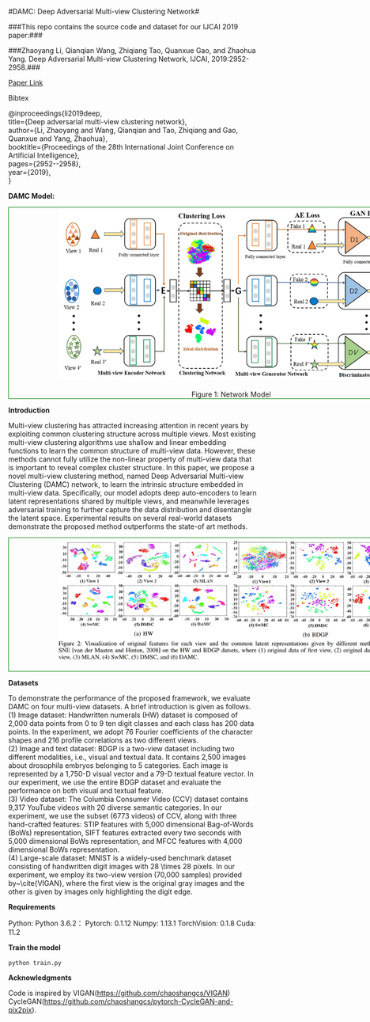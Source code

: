#DAMC: Deep Adversarial Multi-view Clustering Network#

###This repo contains the source code and dataset for our IJCAI 2019 paper:###

###Zhaoyang Li, Qianqian Wang, Zhiqiang Tao, Quanxue Gao, and Zhaohua Yang. Deep Adversarial Multi-view Clustering Network, IJCAI, 2019:2952-2958.###

[Paper Link](https://www.researchgate.net/profile/Qianqian-Wang-28/publication/334844473_Deep_Adversarial_Multi-view_Clustering_Network/links/5ea5cfada6fdccd7945727e2/Deep-Adversarial-Multi-view-Clustering-Network.pdf)

Bibtex

@inproceedings{li2019deep,  
  title={Deep adversarial multi-view clustering network},  
  author={Li, Zhaoyang and Wang, Qianqian and Tao, Zhiqiang and Gao, Quanxue and Yang, Zhaohua},  
  booktitle={Proceedings of the 28th International Joint Conference on Artificial Intelligence},  
  pages={2952--2958},  
  year={2019},  
}  
 

**DAMC Model:**

<div style="text-align: center; width: 900px; border: green solid 1px;">
<img src="./Images/frame.jpg"  width="700"    title="Network Model" alt="Network Model" style="display: inline-block;"/>
<br></br>
<center>Figure 1: Network Model</center>
</div>

**Introduction**

Multi-view clustering has attracted increasing attention in recent years by exploiting common clustering structure across multiple views. Most existing multi-view clustering algorithms use shallow and linear embedding functions to learn the common structure of multi-view data. However, these methods cannot fully utilize the non-linear property of multi-view data that is important to reveal complex cluster structure. In this paper, we propose a novel multi-view clustering method, named Deep Adversarial Multi-view Clustering (DAMC) network, to learn the intrinsic structure embedded in multi-view data. Specifically, our model adopts deep auto-encoders to learn latent representations shared by multiple views, and meanwhile leverages adversarial training to further capture the data distribution and disentangle the latent space. Experimental results on several real-world datasets demonstrate the proposed method outperforms the state-of art methods.

<div style="text-align: center; width: 900px; border: green solid 1px;">
<img src="./Images/fig2.jpg"  width="700"    title="Network Model" alt="Network Model" style="display: inline-block;"/>
<br></br>
<center></center>
</div>

**Datasets**

To demonstrate the performance of the proposed framework, we evaluate DAMC on four multi-view datasets. A brief introduction is given as follows.  
 (1) Image dataset: Handwritten numerals (HW) dataset is composed of 2,000 data points from 0 to 9 ten digit classes and each class has 200 data points. In the experiment, we adopt 76 Fourier coefficients of the character shapes and 216 profile correlations as two different views.  
 (2) Image and text dataset: BDGP is a two-view dataset including two different modalities, i.e., visual and textual data. It contains 2,500 images about drosophila embryos belonging to 5 categories. Each image is represented by a 1,750-D visual vector and a 79-D textual feature vector. In our experiment, we use the entire BDGP dataset and evaluate the performance on both visual and textual feature.  
 (3) Video dataset: The Columbia Consumer Video (CCV) dataset contains 9,317 YouTube videos with 20 diverse semantic categories. In our experiment, we use the subset (6773 videos) of CCV, along with three hand-crafted features: STIP features with 5,000 dimensional Bag-of-Words (BoWs) representation, SIFT features extracted every two seconds with 5,000 dimensional BoWs representation, and MFCC features with 4,000 dimensional BoWs representation.  
 (4) Large-scale dataset: MNIST is a widely-used benchmark dataset consisting of handwritten digit images with 28 \times 28 pixels. In our experiment, we employ its two-view version (70,000 samples) provided by~\cite{VIGAN}, where the first view is the original gray images and the other is given by images only highlighting the digit edge.  


**Requirements**

Python: Python 3.6.2：
Pytorch: 0.1.12
Numpy: 1.13.1
TorchVision: 0.1.8
Cuda: 11.2


**Train the model**  

```
python train.py
```

**Acknowledgments**

Code is inspired by VIGAN(https://github.com/chaoshangcs/VIGAN) CycleGAN(https://github.com/chaoshangcs/pytorch-CycleGAN-and-pix2pix).











